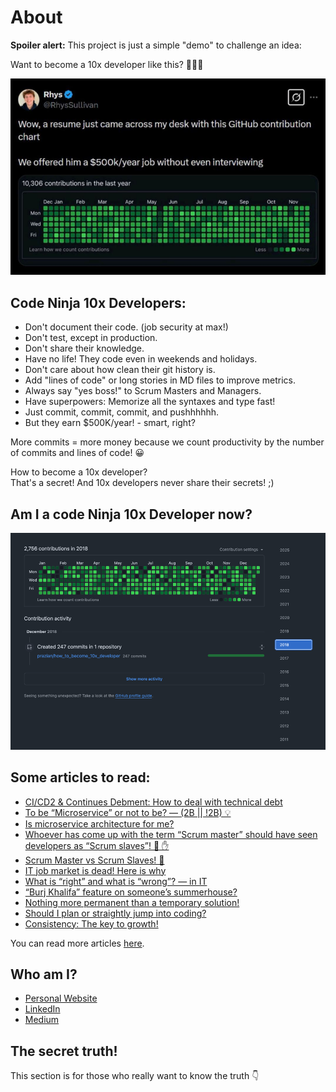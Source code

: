 # About
**Spoiler alert:** This project is just a simple "demo" to challenge an idea:   

Want to become a 10x developer like this? 🤑🤑🤑  

![Companies who blindly hire 10x developers](_docs/img/rhys-tweet-hiring-10x-devs-for-500k.png)

## Code Ninja 10x Developers:
- Don't document their code. (job security at max!)
- Don't test, except in production.
- Don't share their knowledge.
- Have no life! They code even in weekends and holidays.
- Don't care about how clean their git history is.
- Add "lines of code" or long stories in MD files to improve metrics.
- Always say "yes boss!" to Scrum Masters and Managers.
- Have superpowers: Memorize all the syntaxes and type fast!
- Just commit, commit, commit, and pushhhhhh.
- But they earn $500K/year! - smart, right?

More commits = more money because we count productivity by the number of commits and lines of code! 😀

How to become a 10x developer?  
That's a secret! And 10x developers never share their secrets! ;)

## Am I a code Ninja 10x Developer now?
![Companies who blindly hire 10x developers](_docs/img/am-i-a-10x-dev.png)

## Some articles to read:
- [CI/CD2 & Continues Debment: How to deal with technical debt](https://medium.com/@pooyan_razian/ci-cd2-continues-debment-how-to-deal-with-technical-debt-b81129e95466)
- [To be “Microservice” or not to be? — (2B || !2B) 💡](https://medium.com/@pooyan_razian/to-be-microservice-or-not-to-be-2b-2b-35ea55a27f7d)
- [Is microservice architecture for me?](https://medium.com/@pooyan_razian/is-microservice-architecture-for-me-d659e62b855f)
- [Whoever has come up with the term “Scrum master” should have seen developers as “Scrum slaves”! 🛑 ✋](https://medium.com/@pooyan_razian/whoever-coined-the-term-scrum-master-should-have-seen-developers-as-scrum-slaves-4f30c05ec53a)
- [Scrum Master vs Scrum Slaves! 🛑](https://medium.com/@pooyan_razian/scrum-master-vs-scrum-slaves-d60900b876c7)
- [IT job market is dead! Here is why](https://medium.com/@pooyan_razian/it-job-market-is-dead-here-is-why-ddea26536582)
- [What is “right” and what is “wrong”? — in IT](https://medium.com/@pooyan_razian/what-is-right-and-what-is-wrong-in-it-92497e6fa6ec)
- [“Burj Khalifa” feature on someone’s summerhouse?](https://medium.com/@pooyan_razian/lets-build-the-burj-khalifa-feature-on-a-summerhouse-6c8efbd90204)
- [Nothing more permanent than a temporary solution!](https://medium.com/@pooyan_razian/nothing-more-permanent-than-a-temporary-solution-a7b9129f442b)
- [Should I plan or straightly jump into coding?](https://medium.com/@pooyan_razian/should-i-plan-or-straightly-jump-into-coding-6c3135396e4e)
- [Consistency: The key to growth!](https://medium.com/@pooyan_razian/consistency-the-key-to-growth-ea1e6af31704)

You can read more articles [here](https://www.pooyan.info/articles).

## Who am I?
- [Personal Website](https://pooyan.info)
- [LinkedIn](https://www.linkedin.com/in/prazian/)
- [Medium](https://medium.com/@pooyan_razian)

## The secret truth!
This section is for those who really want to know the truth 👇

[//]: # (Don't be such a 10x developer!)
[//]: # (Scrum Master or Scrum slave, that is the question!)
[//]: # (Scrum usually is a mask to hide micromanagement.)
[//]: # (Scrum usually just means "lack of trust".)
[//]: # (Trust your experts.)
[//]: # (Developers are not your kids.)
[//]: # (We don't need no thought control!)
[//]: # (Scrum meetings are a waste of time.)
[//]: # (Scrum is a scam.)
[//]: # (Scrum kills productivity.)
[//]: # (Scrum kills trust.)
[//]: # (Scrum kills team spirit.)
